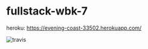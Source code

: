 # fullstack-wbk-7

heroku: https://evening-coast-33502.herokuapp.com/

![travis](https://travis-ci.org/otsepp/fullstack-wbk-7.svg?branch=master)